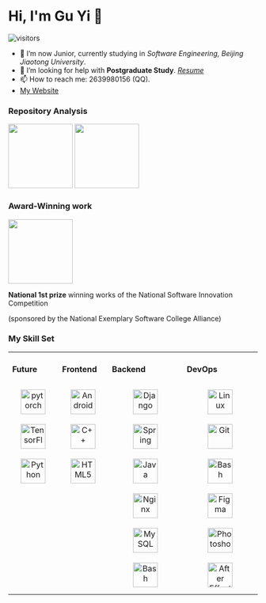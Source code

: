 # Hi, I'm Gu Yi 👋


![visitors](https://visitor-badge.glitch.me/badge?page_id=fantingsheng.fantingsheng&left_color=green&right_color=red)


- 🔭 I’m now Junior, currently studying in *Software Engineering, Beijing Jiaotong University*.
- 🤔 I’m looking for help with **Postgraduate Study**.  [*Resume*](resume.pdf)
- 📫 How to reach me: 2639980156 (QQ).
- [My Website](https://gy-code.github.io/GY-code/)
### Repository Analysis
<div>
<a href="https://github.com/GY-code"><img src="https://github-readme-stats.vercel.app/api/top-langs/?username=GY-code&langs_count=4&layout=compact&hide=javascript,css,coffeescript" height=130/></a>
<a href="https://github.com/GY-code"><img src="https://github-readme-stats.vercel.app/api?username=GY-code&hide=contribs,prs,issues,stars&count_private=true&show_icons=true" height=130/></a>
</div>


### Award-Winning work
<div>
<a href="https://github.com/GY-code/Vision"><img src="https://github-readme-stats.vercel.app/api/pin/?username=GY-code&repo=Vision" height=130/></a>
</div>

**National 1st prize** winning works of the National Software Innovation Competition 

(sponsored by the National Exemplary Software College Alliance)

### My Skill Set
<table><tr>
<td valign="top" width="20%">



#### Future
<div align="center">  
<img style="margin: 10px" src="https://profilinator.rishav.dev/skills-assets/pytorch-icon.svg" alt="pytorch" height="50" />  
<img style="margin: 10px" src="https://profilinator.rishav.dev/skills-assets/tensorflow-icon.svg" alt="TensorFlow" height="50" />  
<img style="margin: 10px" src="https://profilinator.rishav.dev/skills-assets/python-original.svg" alt="Python" height="50" />  
</div>  

</td>
<td valign="top" width="20%">

#### Frontend
<div align="center">  
<img style="margin: 10px" src="https://profilinator.rishav.dev/skills-assets/android-original-wordmark.svg" alt="Android" height="50" />  
<img style="margin: 10px" src="https://profilinator.rishav.dev/skills-assets/cplusplus-original.svg" alt="C++" height="50" />  
<img style="margin: 10px" src="https://profilinator.rishav.dev/skills-assets/html5-original-wordmark.svg" alt="HTML5" height="50" />  
</div>

</td>
<td valign="top" width="30%">



#### Backend
<div align="center">  
<img style="margin: 10px" src="https://profilinator.rishav.dev/skills-assets/django-original.svg" alt="Django" height="50" />  
<img style="margin: 10px" src="https://profilinator.rishav.dev/skills-assets/springio-icon.svg" alt="Spring" height="50" />  
<img style="margin: 10px" src="https://profilinator.rishav.dev/skills-assets/java-original-wordmark.svg" alt="Java" height="50" />  
<img style="margin: 10px" src="https://profilinator.rishav.dev/skills-assets/nginx-original.svg" alt="Nginx" height="50" />  
<img style="margin: 10px" src="https://profilinator.rishav.dev/skills-assets/mysql-original-wordmark.svg" alt="MySQL" height="50" />  
<img style="margin: 10px" src="https://profilinator.rishav.dev/skills-assets/gnu_bash-icon.svg" alt="Bash" height="50" />  
</div>

</td><td valign="top" width="30%">



#### DevOps
<div align="center">  
<img style="margin: 10px" src="https://profilinator.rishav.dev/skills-assets/linux-original.svg" alt="Linux" height="50" />  
<img style="margin: 10px" src="https://profilinator.rishav.dev/skills-assets/git-scm-icon.svg" alt="Git" height="50" />  
<img style="margin: 10px" src="https://profilinator.rishav.dev/skills-assets/gnu_bash-icon.svg" alt="Bash" height="50" />  
<img style="margin: 10px" src="https://profilinator.rishav.dev/skills-assets/figma-icon.svg" alt="Figma" height="50" />  
<img style="margin: 10px" src="https://profilinator.rishav.dev/skills-assets/photoshop-plain.svg" alt="Photoshop" height="50" />  
<img style="margin: 10px" src="https://profilinator.rishav.dev/skills-assets/aftereffects.png" alt="After Effects" height="50" />  
</div>

</td></tr></table>  

